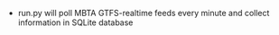  - run.py will poll MBTA GTFS-realtime feeds every minute and collect information in SQLite database

